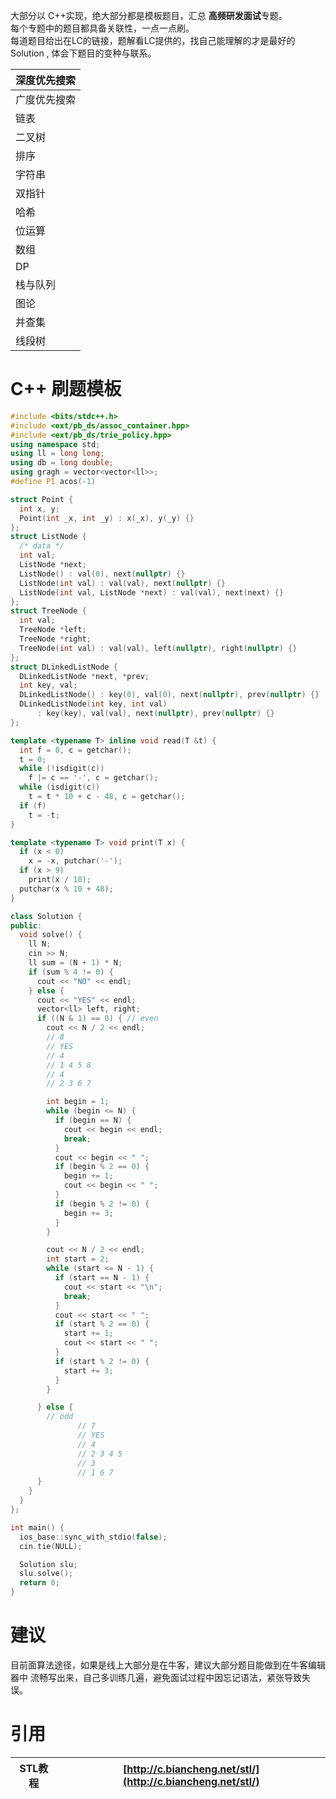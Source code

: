 大部分以 C++实现，绝大部分都是模板题目，汇总 **高频研发面试**专题。<br />每个专题中的题目都具备关联性，一点一点刷。<br />每道题目给出在LC的链接，题解看LC提供的，找自己能理解的才是最好的 Solution , 体会下题目的变种与联系。<br />


| 深度优先搜索 |
| --- |
| 广度优先搜索 |
| 链表 |
| 二叉树 |
| 排序 |
| 字符串 |
| 双指针 |
| 哈希 |
| 位运算 |
| 数组 |
| DP |
| 栈与队列 |
| 图论 |
| 并查集 |
| 线段树 |

<a name="CkcBm"></a>
# C++ 刷题模板
```cpp
#include <bits/stdc++.h>
#include <ext/pb_ds/assoc_container.hpp>
#include <ext/pb_ds/trie_policy.hpp>
using namespace std;
using ll = long long;
using db = long double;
using gragh = vector<vector<ll>>;
#define PI acos(-1)

struct Point {
  int x, y;
  Point(int _x, int _y) : x(_x), y(_y) {}
};
struct ListNode {
  /* data */
  int val;
  ListNode *next;
  ListNode() : val(0), next(nullptr) {}
  ListNode(int val) : val(val), next(nullptr) {}
  ListNode(int val, ListNode *next) : val(val), next(next) {}
};
struct TreeNode {
  int val;
  TreeNode *left;
  TreeNode *right;
  TreeNode(int val) : val(val), left(nullptr), right(nullptr) {}
};
struct DLinkedListNode {
  DLinkedListNode *next, *prev;
  int key, val;
  DLinkedListNode() : key(0), val(0), next(nullptr), prev(nullptr) {}
  DLinkedListNode(int key, int val)
      : key(key), val(val), next(nullptr), prev(nullptr) {}
};

template <typename T> inline void read(T &t) {
  int f = 0, c = getchar();
  t = 0;
  while (!isdigit(c))
    f |= c == '-', c = getchar();
  while (isdigit(c))
    t = t * 10 + c - 48, c = getchar();
  if (f)
    t = -t;
}

template <typename T> void print(T x) {
  if (x < 0)
    x = -x, putchar('-');
  if (x > 9)
    print(x / 10);
  putchar(x % 10 + 48);
}

class Solution {
public:
  void solve() {
    ll N;
    cin >> N;
    ll sum = (N + 1) * N;
    if (sum % 4 != 0) {
      cout << "NO" << endl;
    } else {
      cout << "YES" << endl;
      vector<ll> left, right;
      if ((N & 1) == 0) { // even
        cout << N / 2 << endl;
        // 8
        // YES
        // 4
        // 1 4 5 8
        // 4
        // 2 3 6 7

        int begin = 1;
        while (begin <= N) {
          if (begin == N) {
            cout << begin << endl;
            break;
          }
          cout << begin << " ";
          if (begin % 2 == 0) {
            begin += 1;
            cout << begin << " ";
          }
          if (begin % 2 != 0) {
            begin += 3;
          }
        }

        cout << N / 2 << endl;
        int start = 2;
        while (start <= N - 1) {
          if (start == N - 1) {
            cout << start << "\n";
            break;
          }
          cout << start << " ";
          if (start % 2 == 0) {
            start += 1;
            cout << start << " ";
          }
          if (start % 2 != 0) {
            start += 3;
          }
        }

      } else { 
        // odd
               // 7
               // YES
               // 4
               // 2 3 4 5
               // 3
               // 1 6 7
      }
    }
  }
};

int main() {
  ios_base::sync_with_stdio(false);
  cin.tie(NULL);

  Solution slu;
  slu.solve();
  return 0;
}
```
<a name="bJkYB"></a>
# 建议
目前面算法途径，如果是线上大部分是在牛客，建议大部分题目能做到在牛客编辑器中 流畅写出来，自己多训练几遍，避免面试过程中因忘记语法，紧张导致失误。
<a name="v8TCu"></a>
# 引用
| STL教程 | [http://c.biancheng.net/stl/](http://c.biancheng.net/stl/) |
| --- | --- |


<br />
<br />

